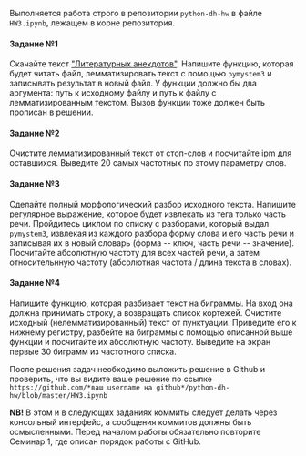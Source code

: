 Выполняется работа строго в репозитории `python-dh-hw` в файле `HW3.ipynb`, лежащем в корне репозитория. 

#### Задание №1 

Скачайте текст ["Литературных анекдотов"](https://github.com/ancatmara/python-for-dh/blob/master/Classes/9-10/literary_anecdotes.txt). 
Напишите функцию, которая будет читать файл, лемматизировать текст с помощью `pymystem3` и записывать результат в новый файл. 
У функции должно бы два аргумента: путь к исходному файлу и путь к файлу с лемматизированным текстом. Вызов функции тоже должен быть прописан в решении.

#### Задание №2
Очистите лемматизированный текст от стоп-слов и посчитайте ipm для оставшихся. Выведите 20 самых частотных по этому параметру слов.

#### Задание №3
Сделайте полный морфологический разбор исходного текста. Напишите регулярное выражение, которое будет извлекать из тега только часть речи.
Пройдитесь циклом по списку с разборами, который выдал `pymystem3`, извлекая из каждого разбора форму слова и его часть речи и записывая их в новый словарь (форма -- ключ, часть речи -- значение).
Посчитайте абсолютную частоту для всех частей речи, а затем относительнную частоту (абсолютная частота / длина текста в словах).

#### Задание №4
Напишите функцию, которая разбивает текст на биграммы. На вход она должна принимать строку, а возвращать список кортежей.
Очистите исходный (нелемматизированный) текст от пунктуации. 
Приведите его к нижнему регистру, разбейте на биграммы с помощью описанной выше функции и посчитайте их абсолютную частоту. 
Выведите на экран первые 30 биграмм из частотного списка. 


После решения задач необходимо выложить решение в Github и проверить, что вы видите ваше решение по ссылке ```https://github.com/*ваш username на github*/python-dh-hw/blob/master/HW3.ipynb```

**NB!** В этом и в следующих заданиях коммиты следует делать через консольный интерфейс, а сообщения коммитов должны быть осмысленными. Перед началом работы обязательно повторите Cеминар 1, где описан порядок работы с GitHub.
